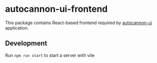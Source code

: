 # autocannon-ui-frontend

This package contains React-based frontend required by [autocannon-ui](https://github.com/nearform/autocannon-ui) application.

## Development

Run `npm run start` to start a server with vite
